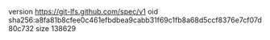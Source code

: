version https://git-lfs.github.com/spec/v1
oid sha256:a8fa81b8cfee0c461efbdbea9cabb31f69c1fb8a68d5ccf8376e7cf07d80c732
size 138629
